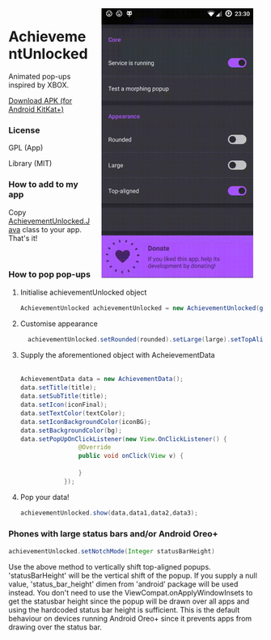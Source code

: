 <img src="/preview.gif" width="300" align="right" alt="AchievementUnlocked app demo" hspace="20">
<h1>AchievementUnlocked</h1>
<p>Animated pop-ups inspired by XBOX. </p>
<a href="https://github.com/DarkionAvey/AchievementUnlocked-library/blob/master/app/app-release.apk?raw=true">Download APK (for Android KitKat+)</a>

<h3>License</h3>
<p>GPL (App)</p>
<p>Library (MIT)</p>
<h3>How to add to my app</h3>
<p>Copy <a href="https://raw.githubusercontent.com/DarkionAvey/AchievementUnlocked-library/master/app/src/main/java/net/darkion/achievementUnlockedApp/AchievementUnlocked.java">AchievementUnlocked.Java</a> class to your app. That's it!</p> <br>
<h3>How to pop pop-ups</h3>
<ol>
  <li>Initialise achievementUnlocked object
 
```java
AchievementUnlocked achievementUnlocked = new AchievementUnlocked(getApplicationContext());
```
</li>
  <li>Customise appearance
  
```java
  achievementUnlocked.setRounded(rounded).setLarge(large).setTopAligned(top).setDismissible(dismiss)
```   
</li>
<li>Supply the aforementioned object with AcheievementData

```java

AchievementData data = new AchievementData();
data.setTitle(title); 
data.setSubTitle(title);
data.setIcon(iconFinal);  
data.setTextColor(textColor);
data.setIconBackgroundColor(iconBG);
data.setBackgroundColor(bg);
data.setPopUpOnClickListener(new View.OnClickListener() {
                @Override
                public void onClick(View v) {
                 
                }
            });

```
</li>
<li>Pop your data!

```java
achievementUnlocked.show(data,data1,data2,data3);
```
</li>
</ol> 

<h3>Phones with large status bars and/or Android Oreo+</h2>

```java
achievementUnlocked.setNotchMode(Integer statusBarHeight)
```

Use the above method to vertically shift top-aligned popups. 'statusBarHeight' will be the vertical shift of the popup. If you supply a null value, 'status_bar_height' dimen from 'android' package will be used instead. You don't need to use the ViewCompat.onApplyWindowInsets to get the statusbar height since the popup will be drawn over all apps and using the hardcoded status bar height is sufficient. This is the default behaviour on devices running Android Oreo+ since it prevents apps from drawing over the status bar. 
